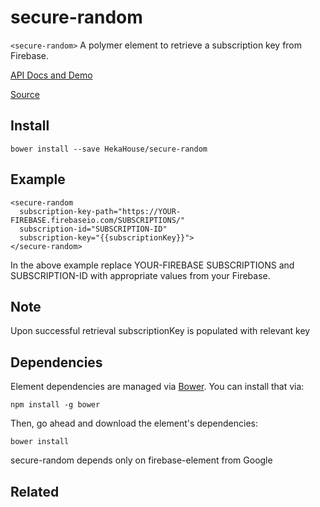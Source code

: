 # secure-random

`<secure-random>` A polymer element to retrieve a subscription key from Firebase.

[API Docs and Demo](https://heka-house-polymer-demos.firebaseapp.com/secure-random)

[Source](http://github.com/hekahouse/secure-random/)


## Install

    bower install --save HekaHouse/secure-random

## Example

    <secure-random
      subscription-key-path="https://YOUR-FIREBASE.firebaseio.com/SUBSCRIPTIONS/"
      subscription-id="SUBSCRIPTION-ID"
      subscription-key="{{subscriptionKey}}">
    </secure-random>

In the above example replace YOUR-FIREBASE SUBSCRIPTIONS and SUBSCRIPTION-ID with appropriate values from your Firebase.

## Note

Upon successful retrieval subscriptionKey is populated with relevant key

## Dependencies

Element dependencies are managed via [Bower](http://bower.io/). You can
install that via:

    npm install -g bower

Then, go ahead and download the element's dependencies:

    bower install

secure-random depends only on firebase-element from Google

## Related
